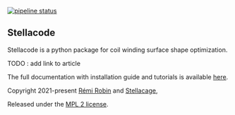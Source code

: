 [![pipeline status](https://plmlab.math.cnrs.fr/rrobin/stellacode/badges/master/pipeline.svg)](https://plmlab.math.cnrs.fr/rrobin/stellacode/commits/master)

Stellacode
---

Stellacode is a python package for coil winding surface shape optimization.

TODO :  add link to article

The full documentation with installation guide and tutorials is available [here](https://rrobin.pages.math.cnrs.fr/stellacode).

Copyright 2021-present [Rémi Robin](https://rrobin.pages.math.cnrs.fr/) and [Stellacage](https://www.ljll.math.upmc.fr/~sigalotti/cage/stellacage.html),

Released under the [MPL 2 license](https://mozilla.org/MPL/2.0).
